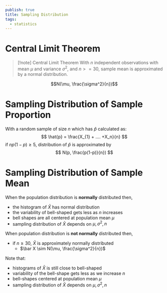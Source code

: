 ```yaml
---
publish: true
title: Sampling Distribution
tags:
  - statistics
---
```

# Central Limit Theorem

> [!note] Central Limit Theorem
> With $n$ independent observations with mean $\mu$ and variance $\sigma^2$, and $n >= 30$, sample mean is approximated by a normal distribution.

$$N(\mu, \frac{\sigma^2}{n})$$

# Sampling Distribution of Sample Proportion

With a random sample of size $n$ which has $\hat{p}$ calculated as:
$$
\hat{p} = \frac{X_{1} + .... +X_n}{n}
$$
if $np(1-p) \geq 5$, distribution of $\hat{p}$ is approximated by
$$
N(p, \frac{p(1-p)}{n})
$$
# Sampling Distribution of Sample Mean

When the population distribution is **normally** distributed then,
- the histogram of $\bar X$ has normal distribution
- the variability of bell-shaped gets less as $n$ increases
- bell shapes are all centered at population mean $\mu$
- sampling distribution of $\bar X$ depends on $\mu, \sigma^{2}, n$

When population distribution is **not normally** distributed then,
- if $n \geq 30$, $\bar X$ is approximately normally distributed
	- $\bar X \sim N(\mu, \frac{\sigma^2}{n})$

Note that:
- histograms of $\bar{X}$ is still close to bell-shaped
- variability of the bell-shape gets less as we increase $n$
- bell-shapes centered at population mean $\mu$
- sampling distribution of $\bar X$ depends on $\mu, \sigma^{2}, n$


